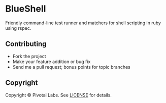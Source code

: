 # BlueShell

Friendly command-line test runner and matchers for shell scripting in ruby using rspec.

Contributing
------------
* Fork the project
* Make your feature addition or bug fix
* Send me a pull request; bonus points for topic branches

Copyright
---------
Copyright &copy; Pivotal Labs. See [LICENSE](https://raw.github.com/pivotal/blue-shell/master/LICENSE) for details.
